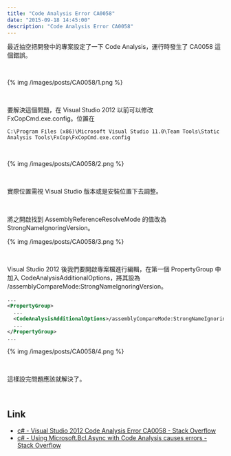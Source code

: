 ```yaml
---
title: "Code Analysis Error CA0058"
date: "2015-09-18 14:45:00"
description: "Code Analysis Error CA0058"
---
```



最近抽空把開發中的專案設定了一下 Code Analysis，運行時發生了 CA0058 這個錯誤。  

<!-- More -->

<br/>


{% img /images/posts/CA0058/1.png %}

<br/>


要解決這個問題，在 Visual Studio 2012 以前可以修改 FxCopCmd.exe.config。位置在

    C:\Program Files (x86)\Microsoft Visual Studio 11.0\Team Tools\Static Analysis Tools\FxCop\FxCopCmd.exe.config

<br/>


{% img /images/posts/CA0058/2.png %}

<br/>


實際位置需視 Visual Studio 版本或是安裝位置下去調整。  

<br/>


將之開啟找到 AssemblyReferenceResolveMode 的值改為 StrongNameIgnoringVersion。  

{% img /images/posts/CA0058/3.png %}

<br/>


Visual Studio 2012 後我們要開啟專案檔進行編輯，在第一個 PropertyGroup 中加入 CodeAnalysisAdditionalOptions，將其設為 /assemblyCompareMode:StrongNameIgnoringVersion。  

```xml
...
<PropertyGroup>
  ...
  <CodeAnalysisAdditionalOptions>/assemblyCompareMode:StrongNameIgnoringVersion</CodeAnalysisAdditionalOptions>
  ...
</PropertyGroup>
...
```


{% img /images/posts/CA0058/4.png %}

<br/>


這樣設完問題應該就解決了。  

<br/>


Link
----
* [c# - Visual Studio 2012 Code Analysis Error CA0058 - Stack Overflow](http://stackoverflow.com/questions/26058751/visual-studio-2012-code-analysis-error-ca0058)
* [c# - Using Microsoft.Bcl.Async with Code Analysis causes errors - Stack Overflow](http://stackoverflow.com/questions/17298281/using-microsoft-bcl-async-with-code-analysis-causes-errors/17935400#17935400)
